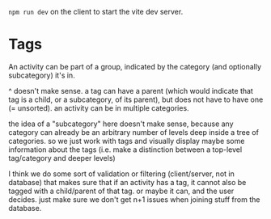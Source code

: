 `npm run dev` on the client to start the vite dev server.

# Tags
An activity can be part of a group, indicated by the category (and optionally
subcategory) it's in. 

^ doesn't make sense. a tag can have a parent (which would indicate that tag is
a child, or a subcategory, of its parent), but does not have to have one (=
unsorted). an activity can be in multiple categories. 

the idea of a "subcategory" here doesn't make sense, because any category can
already be an arbitrary number of levels deep inside a tree of categories. so we
just work with tags and visually display maybe some information about the tags
(i.e. make a distinction between a top-level tag/category and deeper levels)

I think we do some sort of validation or filtering (client/server, not in
database) that makes sure that if an activity has a tag, it cannot also be
tagged with a child/parent of that tag. or maybe it can, and the user decides.
just make sure we don't get n+1 issues when joining stuff from the database.